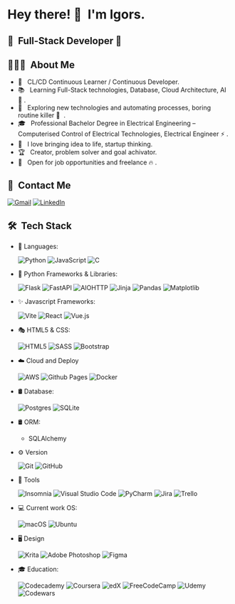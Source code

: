 <h1> Hey there! 👋 &nbsp;I'm Igors. </h1>
<h2> 🚀 &nbsp;Full-Stack Developer 🚀 &nbsp;</h2>

<h2> 👨🏻‍💻 &nbsp;About Me </h2>

- 🧬 &nbsp; CL/CD Continuous Learner / Continuous Developer.
- 📚 &nbsp; Learning Full-Stack technologies, Database, Cloud Architecture, AI 🤖&nbsp;.
- 🔭 &nbsp; Exploring new technologies and automating processes, boring routine killer 🦾 &nbsp;.
- 🎓 &nbsp; Professional Bachelor Degree in Electrical Engineering – Computerised Control of Electrical Technologies, Electrical Engineer ⚡&nbsp;.
- 🚀 &nbsp; I love bringing idea to life, startup thinking.
- 🏆 &nbsp; Creator, problem solver and goal achivator.
- 💼 &nbsp; Open for job opportunities and freelance 🔥&nbsp;.

<h2> 📨 &nbsp;Contact Me </h2>

[![Gmail](https://img.shields.io/badge/Gmail-D14836?style=for-the-badge&logo=gmail&logoColor=white&link=mailto:ig.pozdnakovs@gmail.com)](mailto:ig.pozdnakovs@gmail.com)
[![LinkedIn](https://img.shields.io/badge/linkedin-%230077B5.svg?style=for-the-badge&logo=linkedin&logoColor=white&link=www.linkedin.com/in/thereigo)](www.linkedin.com/in/thereigo)

<h2> 🛠 &nbsp;Tech Stack</h2>

- 👾 Languages: &nbsp;
  
  ![Python](https://img.shields.io/badge/python-3670A0?style=for-the-badge&logo=python&logoColor=ffdd54)
  ![JavaScript](https://img.shields.io/badge/javascript-%23323330.svg?style=for-the-badge&logo=javascript&logoColor=%23F7DF1E)
  ![C](https://img.shields.io/badge/c-%2300599C.svg?style=for-the-badge&logo=c&logoColor=white)
  <!--
  ![Go](https://img.shields.io/badge/go-%2300ADD8.svg?style=for-the-badge&logo=go&logoColor=white)
  ![PHP](https://img.shields.io/badge/php-%23777BB4.svg?style=for-the-badge&logo=php&logoColor=white)
  -->
  
- 🐍 Python Frameworks & Libraries: &nbsp;
  
  ![Flask](https://img.shields.io/badge/flask-%23000.svg?style=for-the-badge&logo=flask&logoColor=white)
  ![FastAPI](https://img.shields.io/badge/FastAPI-005571?style=for-the-badge&logo=fastapi)
  ![AIOHTTP](https://img.shields.io/badge/iohttp-%232C5bb4.svg?style=for-the-badge&logo=aiohttp&logoColor=white)
  ![Jinja](https://img.shields.io/badge/jinja-white.svg?style=for-the-badge&logo=jinja&logoColor=black)
  ![Pandas](https://img.shields.io/badge/pandas-%23150458.svg?style=for-the-badge&logo=pandas&logoColor=white)
  ![Matplotlib](https://img.shields.io/badge/Matplotlib-%23ffffff.svg?style=for-the-badge&logo=Matplotlib&logoColor=black)
  <!--
  ![Django](https://img.shields.io/badge/django-%23092E20.svg?style=for-the-badge&logo=django&logoColor=white)
  ![DjangoREST](https://img.shields.io/badge/DJANGO-REST-ff1709?style=for-the-badge&logo=django&logoColor=white&color=ff1709&labelColor=gray)
  ![Fastify](https://img.shields.io/badge/fastify-%23000000.svg?style=for-the-badge&logo=fastify&logoColor=white)
  ![Selenium](https://img.shields.io/badge/-selenium-%43B02A?style=for-the-badge&logo=selenium&logoColor=white)
  -->
  
- ✨ Javascript Frameworks: &nbsp;

  ![Vite](https://img.shields.io/badge/vite-%23646CFF.svg?style=for-the-badge&logo=vite&logoColor=white)
  ![React](https://img.shields.io/badge/react-%2320232a.svg?style=for-the-badge&logo=react&logoColor=%2361DAFB)
  ![Vue.js](https://img.shields.io/badge/vuejs-%2335495e.svg?style=for-the-badge&logo=vuedotjs&logoColor=%234FC08D)
  <!--
  ![Angular](https://img.shields.io/badge/angular-%23DD0031.svg?style=for-the-badge&logo=angular&logoColor=white)
  ![Express.js](https://img.shields.io/badge/express.js-%23404d59.svg?style=for-the-badge&logo=express&logoColor=%2361DAFB)
  ![NestJS](https://img.shields.io/badge/nestjs-%23E0234E.svg?style=for-the-badge&logo=nestjs&logoColor=white)
  ![Next JS](https://img.shields.io/badge/Next-black?style=for-the-badge&logo=next.js&logoColor=white)
  ![NodeJS](https://img.shields.io/badge/node.js-6DA55F?style=for-the-badge&logo=node.js&logoColor=white)
  ![Threejs](https://img.shields.io/badge/threejs-black?style=for-the-badge&logo=three.js&logoColor=white)
  ![Svelte](https://img.shields.io/badge/svelte-%23f1413d.svg?style=for-the-badge&logo=svelte&logoColor=white)
  ![Chart.js](https://img.shields.io/badge/chart.js-F5788D.svg?style=for-the-badge&logo=chart.js&logoColor=white)
  ![Bun](https://img.shields.io/badge/Bun-%23000000.svg?style=for-the-badge&logo=bun&logoColor=white)
  -->
- 🎭 HTML5 & CSS:
  
  ![HTML5](https://img.shields.io/badge/html5-%23E34F26.svg?style=for-the-badge&logo=html5&logoColor=white)
  ![SASS](https://img.shields.io/badge/SASS-hotpink.svg?style=for-the-badge&logo=SASS&logoColor=white)
  ![Bootstrap](https://img.shields.io/badge/bootstrap-%238511FA.svg?style=for-the-badge&logo=bootstrap&logoColor=white)
  <!--
  ![TailwindCSS](https://img.shields.io/badge/tailwindcss-%2338B2AC.svg?style=for-the-badge&logo=tailwind-css&logoColor=white)
  -->
- ☁️ Cloud and Deploy &nbsp;
  
  ![AWS](https://img.shields.io/badge/AWS-%23FF9900.svg?style=for-the-badge&logo=amazon-aws&logoColor=white)
  ![Github Pages](https://img.shields.io/badge/github%20pages-121013?style=for-the-badge&logo=github&logoColor=white)
  ![Docker](https://img.shields.io/badge/docker-%230db7ed.svg?style=for-the-badge&logo=docker&logoColor=white)

  <!--
  - 🗄️ Servers &nbsp;
  ![Nginx](https://img.shields.io/badge/nginx-%23009639.svg?style=for-the-badge&logo=nginx&logoColor=white)
  ![Gunicorn](https://img.shields.io/badge/gunicorn-%298729.svg?style=for-the-badge&logo=gunicorn&logoColor=white)
  -->
- 🛢 Database: &nbsp;

  ![Postgres](https://img.shields.io/badge/postgres-%23316192.svg?style=for-the-badge&logo=postgresql&logoColor=white)
  ![SQLite](https://img.shields.io/badge/sqlite-%2307405e.svg?style=for-the-badge&logo=sqlite&logoColor=white)
  <!--
  ![MongoDB](https://img.shields.io/badge/MongoDB-%234ea94b.svg?style=for-the-badge&logo=mongodb&logoColor=white)
  ![Redis](https://img.shields.io/badge/redis-%23DD0031.svg?style=for-the-badge&logo=redis&logoColor=white)
  -->
- 🛢 ORM: &nbsp;
  
  - SQLAlchemy

- ⚙️ Version &nbsp;
  
  ![Git](https://img.shields.io/badge/git-%23F05033.svg?style=for-the-badge&logo=git&logoColor=white)
  ![GitHub](https://img.shields.io/badge/github-%23121011.svg?style=for-the-badge&logo=github&logoColor=white)

- 🔧 Tools &nbsp;
  
  ![Insomnia](https://img.shields.io/badge/Insomnia-black?style=for-the-badge&logo=insomnia&logoColor=5849BE)
  ![Visual Studio Code](https://img.shields.io/badge/Visual%20Studio%20Code-0078d7.svg?style=for-the-badge&logo=visual-studio-code&logoColor=white)
  ![PyCharm](https://img.shields.io/badge/pycharm-143?style=for-the-badge&logo=pycharm&logoColor=black&color=black&labelColor=green)
  ![Jira](https://img.shields.io/badge/jira-%230A0FFF.svg?style=for-the-badge&logo=jira&logoColor=white)
  ![Trello](https://img.shields.io/badge/Trello-%23026AA7.svg?style=for-the-badge&logo=Trello&logoColor=white)

- 💻 Current work OS: &nbsp;
  
  ![macOS](https://img.shields.io/badge/mac%20os-000000?style=for-the-badge&logo=macos&logoColor=F0F0F0)
  ![Ubuntu](https://img.shields.io/badge/Ubuntu-E95420?style=for-the-badge&logo=ubuntu&logoColor=white)

- 🖥 Design &nbsp;
  
  ![Krita](https://img.shields.io/badge/Krita-203759?style=for-the-badge&logo=krita&logoColor=EEF37B)
  ![Adobe Photoshop](https://img.shields.io/badge/adobe%20photoshop-%2331A8FF.svg?style=for-the-badge&logo=adobe%20photoshop&logoColor=white)
  ![Figma](https://img.shields.io/badge/figma-%23F24E1E.svg?style=for-the-badge&logo=figma&logoColor=white)
- 🎓 Education: &nbsp;

  ![Codecademy](https://img.shields.io/badge/Codecademy-FFF0E5?style=for-the-badge&logo=codecademy&logoColor=1F243A)
  ![Coursera](https://img.shields.io/badge/Coursera-%230056D2.svg?style=for-the-badge&logo=Coursera&logoColor=white)
  ![edX](https://img.shields.io/badge/edX-%2302262B.svg?style=for-the-badge&logo=edX&logoColor=white)
  ![FreeCodeCamp](https://img.shields.io/badge/Freecodecamp-%23123.svg?&style=for-the-badge&logo=freecodecamp&logoColor=green)
  ![Udemy](https://img.shields.io/badge/Udemy-A435F0?style=for-the-badge&logo=Udemy&logoColor=white)
  ![Codewars](https://img.shields.io/badge/Codewars-B1361E?style=for-the-badge&logo=codewars&logoColor=grey)
  
<br/>
